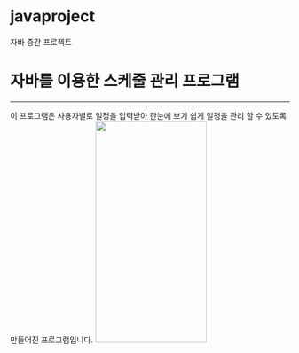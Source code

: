 # javaproject
자바 중간 프로젝트

# 자바를 이용한 스케줄 관리 프로그램
-----------
이 프로그램은 사용자별로 일정을 입력받아 한눈에 보기 쉽게 일정을 관리 할 수 있도록 만들어진 프로그램입니다.
<img src = "https://github.com/user-attachments/assets/1546d964-649d-4c9c-a50f-19a916de77c6" width = "200" height="400"/>
